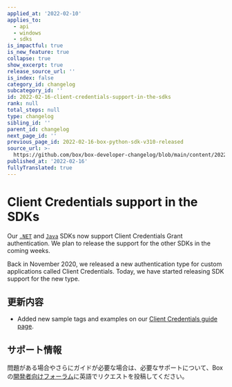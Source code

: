 ```yaml
---
applied_at: '2022-02-10'
applies_to:
  - api
  - windows
  - sdks
is_impactful: true
is_new_feature: true
collapse: true
show_excerpt: true
release_source_url: ''
is_index: false
category_id: changelog
subcategory_id: ''
id: 2022-02-16-client-credentials-support-in-the-sdks
rank: null
total_steps: null
type: changelog
sibling_id: ''
parent_id: changelog
next_page_id: ''
previous_page_id: 2022-02-16-box-python-sdk-v310-released
source_url: >-
  https://github.com/box/box-developer-changelog/blob/main/content/2022/02-16-client-credentials-support-in-the-sdks.md
published_at: '2022-02-16'
fullyTranslated: true
---
```

# Client Credentials support in the SDKs

Our [`.NET`][3] and [`Java`][5] SDKs now support Client Credentials Grant authentication. We plan to release the support for the other SDKs in the coming weeks.

<!-- more -->

Back in November 2020, we released a new authentication type for custom applications called Client Credentials. Today, we have started releasing SDK support for the new type.

## 更新内容

* Added new sample tags and examples on our [Client Credentials guide page][4].

## サポート情報

問題がある場合やさらにガイドが必要な場合は、必要なサポートについて、Boxの[開発者向けフォーラム][1]に英語でリクエストを投稿してください。

[1]: https://support.box.com/hc/en-us/community/topics/360001932973-Platform-and-Developer-Forum

[2]: https://developer.box.com/changelog/#2020-11-17-client-credentials-grant

[3]: https://github.com/box/box-windows-sdk-v2

[4]: g://authentication/client-credentials/

[5]: https://github.com/box/box-java-sdk
